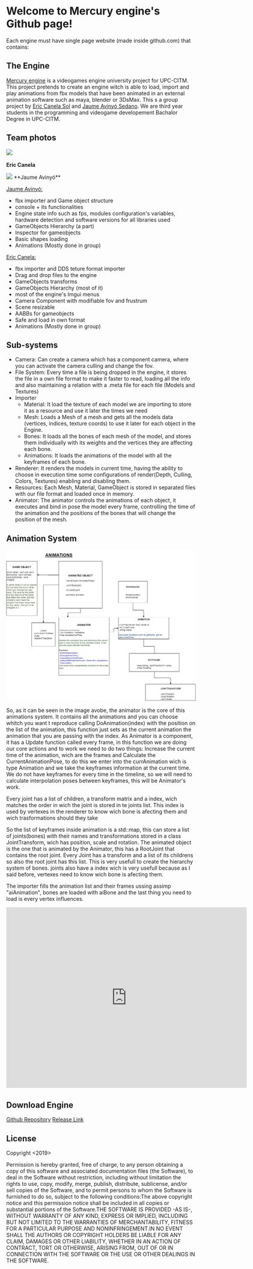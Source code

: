 # Welcome to Mercury engine's Github page!

Each engine must have single page website (made inside github.com) that contains:

## The Engine
[Mercury engine](https://github.com/knela96/Mercury-Engine) is a videogames engine university project for UPC-CITM. This project pretends to create an
engine witch is able to load, import and play animations from fbx models that have been animated in an external animation software such as maya, blender 
or 3DsMax. 
This s a group project by [Eric Canela Sol](https://github.com/knela96) and [Jaume Avinyó Sedano](https://github.com/Jaumeavinyo). We are third year students
in the programming and videogame developement Bachalor Degree in UPC-CITM.

## Team photos

<img src="https://raw.githubusercontent.com/knela96/Mercury-Engine/master/docs/Eric.jpg" width="140">

**Eric Canela**


<img src="https://raw.githubusercontent.com/knela96/Mercury-Engine/master/docs/Jaume.jpg" width="140">
**Jaume Avinyó**


[Jaume Avinyó:](!https://github.com/Jaumeavinyo) 
- fbx importer and Game object structure
- console + its functionalities
- Engine state info such as fps, modules configuration's variables, hardware detection and software versions for all libraries used
- GameObjects Hierarchy (a part)
- Inspector for gameobjects
- Basic shapes loading
- Animations (Mostly done in group)

[Eric Canela:](!https://github.com/knela96)
- fbx importer and DDS teture format importer
- Drag and drop files to the engine
- GameObjects transforms
- GameObjects Hierarchy (most of it)
- most of the engine's Imgui menus
- Camera Component with modifiable fov and frustrum
- Scene resizable
- AABBs for gameobjects
- Safe and load in own format
- Animations (Mostly done in group)


## Sub-systems
- Camera: Can create a camera which has a component camera, where you can activate the camera culling and change the fov.
- File System: Every time a file is being dropped in the engine, it stores the file in a own file format to make it faster to read, loading all the info and also maintaining a relation with a .meta file for each file (Models and Textures)
- Importer
  - Material: It load the texture of each model we are importing to store it as a resource and use it later the times we need
  - Mesh: Loads a Mesh of a mesh and gets all the models data (vertices, indices, texture coords) to use it later for each object in the Engine.
  - Bones: It loads all the bones of each mesh of the model, and stores them individually with its weights and the vertices they are affecting each bone.
  - Animations: It loads the animations of the model with all the keyframes of each bone.
- Renderer: It renders the models in current time, having the ability to choose in execution time some configurations of render(Depth, Culling, Colors, Textures) enabling and disabling them.
- Resources: Each Mesh, Material, GameObject is stored in separated files with our file format and loaded once in memory.
- Animator: The animator controls the animations of each object, it executes and bind in pose the model every frame, controlling the time of the animation and the positions of the bones that will change the position of the mesh.

## Animation System
<img src="AnimationsDiagram.png" >

So, as it can be seen in the image avobe, the animator is the core of this animations system. It contains all the animations
and you can choose whitch you want t reproduce calling DoAnimation(index) with the position on the list of the animation, this 
function just sets as the current animation the animation that you are passing with the index.
As Animator is a component, it has a Update function called every frame, in this function we are doing our core actions and to work we need
to do two things: Increase the current time of the animation, wich are the frames and Calculate the CurrentAnimationPose,
to do this we enter into the currAnimation wich is type Animation and we take the keyframes information
at the current time. 
We do not have keyframes for every time in the timeline, so we will need to calculate interpolation poses between keyframes,
this will be Animator's work.

Every joint has a list of children, a transform matrix and a index, wich matches the order in wich the joint is stored in te joints list. This index is used
by vertexes in the renderer to know wich bone is afecting them and wich trasformations should they take

So the list of keyframes inside animation is a std::map, this can store a list of joints(bones) with their names and transformations stored in a class JointTransform, wich 
has position, scale and rotation.
The animated object is the one that is animated by the Animator, this has a RootJoint that contains the root joint. Every Joint has a 
transform and a list of its childrens so also the root joint has this list. This is very usefull to create the hierarchy system of bones. joints also
have a index wich is very usefull because as I said before, vertexes need to know wich bone is afecting them.

The importer fills the animation list and their frames ussing assimp "aiAnimation", bones are loaded with aiBone and the last thing you need to load is every vertex influences.

<iframe width="640" height="480" src="https://www.youtube.com/embed/qAw3V35vyvA" frameborder="0" allow="accelerometer; autoplay; encrypted-media; gyroscope; picture-in-picture" allowfullscreen></iframe>


## Download Engine
[Github Repository](https://github.com/knela96/Mercury-Engine)
[Release Link](https://github.com/knela96/Mercury-Engine/releases)

## License
Copyright <2019> <Mercury Engine Studios by Eric Canela Sol and Jaume Avinyo Sedano>

Permission is hereby granted, free of charge, to any person obtaining a copy of this software and 
associated documentation files (the Software), to deal in the Software without restriction, including 
without limitation the rights to use, copy, modify, merge, publish, distribute, sublicense, and/or sell
copies of the Software, and to permit persons to whom the Software is furnished to do so, subject to 
the following conditions:The above copyright notice and this permission notice shall be included in all
copies or substantial portions of the Software.THE SOFTWARE IS PROVIDED -AS IS-, WITHOUT WARRANTY OF 
ANY KIND, EXPRESS OR IMPLIED, INCLUDING BUT NOT LIMITED TO THE WARRANTIES OF MERCHANTABILITY, FITNESS 
FOR A PARTICULAR PURPOSE AND NONINFRINGEMENT.IN NO EVENT SHALL THE AUTHORS OR COPYRIGHT HOLDERS BE LIABLE
FOR ANY CLAIM, DAMAGES OR OTHER LIABILITY, WHETHER IN AN ACTION OF CONTRACT, TORT OR OTHERWISE, ARISING
FROM, OUT OF OR IN CONNECTION WITH THE SOFTWARE OR THE USE OR OTHER DEALINGS IN THE SOFTWARE.

